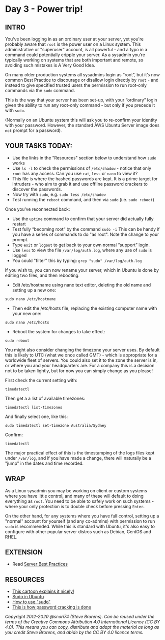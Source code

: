# Day 3 - Power trip!

## INTRO
You've been logging in as an ordinary user at your server, yet you're probably aware that `root` is the power user on a Linux system. This administrative or "superuser" account, is all powerful - and a typo in a command could potentially cripple your server. As a sysadmin you're typically working on systems that are both important and remote, so avoiding such mistakes is A Very Good Idea.  

On many older production systems all sysadmins login as “root”, but it’s now common Best Practice to discourage or disallow login directly by `root` - and instead to give specified trusted users the permission to run root-only commands via the `sudo` command. 

This is the way that your server has been set-up, with your “ordinary” login given the ability to run any root-only command  - but only if you precede it with `sudo`. 

(Normally on an Ubuntu system this will ask you to re-confirm your identity with your password.
However, the standard AWS Ubuntu Server image does `not` prompt for a password). 

## YOUR TASKS TODAY:
* Use the links in the "Resources" section below to understand how `sudo` works
* Use `ls -l` to check the permissions of `/etc/shadow` - notice that only `root` has any access. Can you use `cat`, `less` or `nano` to view it?
* This file is where the hashed passwords are kept. It is a prime target for intruders - who aim to grab it and use offline password crackers to discover the passwords.
* Now try with `sudo`, e.g. `sudo less /etc/shadow`
* Test running the `reboot` command, and then via `sudo` (i.e. `sudo reboot`)

Once you've reconnected back:
* Use the `uptime` command to confirm that your server did actually fully restart
* Test fully “becoming root” by the command `sudo -i`  This can be handy if you have a series of commands to do "as root". Note the change to your prompt.
* Type `exit` or `logout` to get back to your own normal “support” login. 
* Use `less` to view the file `/var/log/auth.log`, where any use of `sudo` is logged
* You could "filter" this by typing: `grep "sudo" /var/log/auth.log` 

If you wish to, you can now rename your server, which in Ubuntu is done by editing two files, and then rebooting:

* Edit /etc/hostname using nano text editor, deleting the old name and setting up a new one:

`sudo nano /etc/hostname`
* Then edit the /etc/hosts file, replacing the existing computer name with your new one:

`sudo nano /etc/hosts`
* Reboot the system for changes to take effect:

`sudo reboot`
 
You might also consider changing the timezone your server uses. By default this is likely to UTC (what we once called GMT) - which is appropriate for a worldwide fleet of servers. You could also set it to the zone the server is in, or where you and your headquarters are. For a company this is a decision not to be taken lightly, but for now you can simply change as you please!

First check the current setting with:

`timedatectl`

Then get a a list of available timezones:

`timedatectl list-timezones`

And finally select one, like this:

`sudo timedatectl set-timezone Australia/Sydney`

Confirm:

`timedatectl`

The major practical effect of this is the timestamping of the logs files kept under `/var/log`, and if you have made a change, there will naturally be a "jump" in the dates and time recorded.
 
## WRAP
As a Linux sysadmin you may be working on client or custom systems where you have little control, and many of these will default to doing everything as `root`. You need to be able to safely work on such systems - where your only protection is to double check before pressing `Enter`.

On the other hand, for any systems where you have full control, setting up a "normal" account for yourself (and any co-admins) with permission to run `sudo`  is recommended. While this is standard with Ubuntu, it's also easy to configure with other  popular server distros such as Debian, CentOS and RHEL.

## EXTENSION
* Read [Server Best Practices](http://www.cyberciti.biz/tips/linux-unix-bsd-openssh-server-best-practices.html) 

## RESOURCES
* [This cartoon explains it nicely!](http://xkcd.com/149/)
* [Sudo in Ubuntu](https://help.ubuntu.com/community/RootSudo)
* [How to use "sudo"](https://www.howtoforge.com/tutorial/sudo-beginners-guide/)
* [This is how password cracking is done](https://null-byte.wonderhowto.com/how-to/crack-shadow-hashes-after-getting-root-linux-system-0186386/)

*Copyright 2012-2020 @snori74 (Steve Brorens). Can be reused under the terms of the Creative Commons Attribution 4.0 International Licence (CC BY 4.0).*
*This means you can copy, distribute and adapt the material as long as you credit Steve Brorens, and abide by the CC BY 4.0 licence terms.* 
